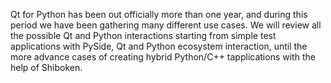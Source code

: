 Qt for Python has been out officially more than one year,
and during this period we have been gathering many different
use cases.
We will review all the possible Qt and Python interactions starting
from simple test applications with PySide, Qt and Python ecosystem
interaction, until the more advance cases of creating hybrid Python/C++
tapplications with the help of Shiboken.

